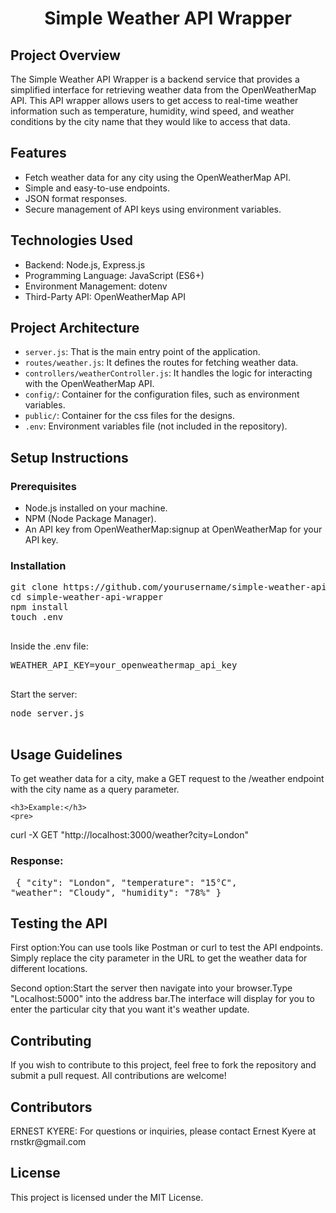 <div style="text-align: center; ">
    <h1>Simple Weather API Wrapper</h1>
</div>

<h2>Project Overview</h2>
    <p>The Simple Weather API Wrapper is a backend service that provides a simplified interface for retrieving weather data from the OpenWeatherMap API. This API wrapper allows users to get access to real-time weather information such as temperature, humidity, wind speed, and weather conditions by the city name that they would like to access that data.</p>

<h2>Features</h2>
    <ul>
        <li>Fetch weather data for any city using the OpenWeatherMap API.</li>
        <li>Simple and easy-to-use endpoints.</li>
        <li>JSON format responses.</li>
        <li>Secure management of API keys using environment variables.</li>
    </ul>

<h2>Technologies Used</h2>
    <ul>
        <li>Backend: Node.js, Express.js</li>
        <li>Programming Language: JavaScript (ES6+)</li>
        <li>Environment Management: dotenv</li>
        <li>Third-Party API: OpenWeatherMap API</li>
    </ul>

<h2>Project Architecture</h2>
    <ul>
        <li><code>server.js</code>: That is the main entry point of the application.</li>
        <li><code>routes/weather.js</code>: It defines the routes for fetching weather data.</li>
        <li><code>controllers/weatherController.js</code>: It handles the logic for interacting with the OpenWeatherMap API.</li>
        <li><code>config/</code>: Container for the configuration files, such as environment variables.</li>
        <li><code>public/</code>: Container for the css files for the designs.</li>
        <li><code>.env</code>: Environment variables file (not included in the repository).</li>
    </ul>

<h2>Setup Instructions</h2>
<h3>Prerequisites</h3>
    <ul>
        <li>Node.js installed on your machine.</li>
        <li>NPM (Node Package Manager).</li>
        <li>An API key from OpenWeatherMap:signup at OpenWeatherMap for your API key.</li>
    </ul>

<h3>Installation</h3>
    <pre>
git clone https://github.com/yourusername/simple-weather-api-wrapper.git
cd simple-weather-api-wrapper
npm install
touch .env
    </pre>
    Inside the .env file:
    <pre>
WEATHER_API_KEY=your_openweathermap_api_key
    </pre>
    Start the server:
    <pre>
node server.js
    </pre>

 <h2>Usage Guidelines</h2>
    To get weather data for a city, make a GET request to the /weather endpoint with the city name as a query parameter.

    <h3>Example:</h3>
    <pre>
curl -X GET "http://localhost:3000/weather?city=London"
    </pre>
    <h3>Response:</h3>
    <pre>
{
  "city": "London",
  "temperature": "15°C",
  "weather": "Cloudy",
  "humidity": "78%"
}
    </pre>

<h2>Testing the API</h2>
    <p>First option:You can use tools like Postman or curl to test the API endpoints. Simply replace the city parameter in the URL to get the weather data for different locations.</p>
    <p>Second option:Start the server then navigate into your browser.Type "Localhost:5000" into the address bar.The interface will display for you to enter the particular city that you want it's weather update.</p>

 <h2>Contributing</h2>
    <p>If you wish to contribute to this project, feel free to fork the repository and submit a pull request. All contributions are welcome!</p>
    <h2>Contributors</h2
    <p>ERNEST KYERE: For questions or inquiries, please contact Ernest Kyere at rnstkr@gmail.com</p>

<h2>License</h2>
    <p>This project is licensed under the MIT License.</p>
